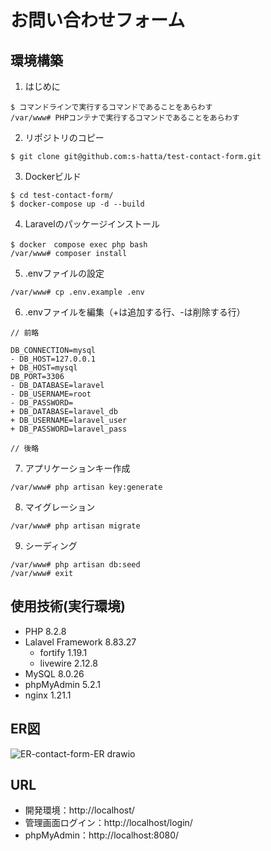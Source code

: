 # お問い合わせフォーム

## 環境構築
1. はじめに
```
$ コマンドラインで実行するコマンドであることをあらわす
/var/www# PHPコンテナで実行するコマンドであることをあらわす
```

2. リポジトリのコピー
```
$ git clone git@github.com:s-hatta/test-contact-form.git
```

3. Dockerビルド
```
$ cd test-contact-form/
$ docker-compose up -d --build
```

4. Laravelのパッケージインストール
```
$ docker　compose exec php bash
/var/www# composer install
```

5. .envファイルの設定
```
/var/www# cp .env.example .env
```

6. .envファイルを編集（+は追加する行、-は削除する行）
```
// 前略

DB_CONNECTION=mysql
- DB_HOST=127.0.0.1
+ DB_HOST=mysql
DB_PORT=3306
- DB_DATABASE=laravel
- DB_USERNAME=root
- DB_PASSWORD=
+ DB_DATABASE=laravel_db
+ DB_USERNAME=laravel_user
+ DB_PASSWORD=laravel_pass

// 後略
```

7. アプリケーションキー作成
```
/var/www# php artisan key:generate
```

8. マイグレーション
```
/var/www# php artisan migrate
```

9. シーディング
```
/var/www# php artisan db:seed
/var/www# exit
```

## 使用技術(実行環境)
- PHP 8.2.8
- Lalavel Framework 8.83.27
  - fortify 1.19.1
  - livewire 2.12.8
- MySQL 8.0.26
- phpMyAdmin 5.2.1
- nginx 1.21.1

## ER図
![ER-contact-form-ER drawio](https://github.com/user-attachments/assets/c7a8eefe-6b20-4fa0-af7d-e549d322b247)

## URL
- 開発環境：http://localhost/
- 管理画面ログイン：http://localhost/login/
- phpMyAdmin：http://localhost:8080/
